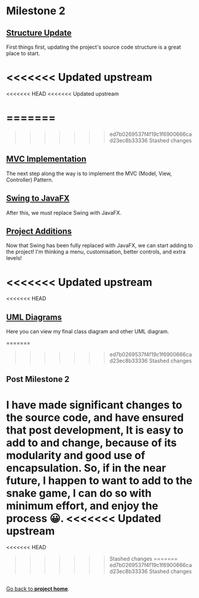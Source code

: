 # Milestone 2

## [Structure Update](./structure_update.md)

First things first, updating the project's source code structure is a great place to start.

<<<<<<< Updated upstream
=======
<<<<<<< HEAD
<<<<<<< Updated upstream
##
=======
=======
>>>>>>> ed7b0269537f4f19c1f6900666cad23ec8b33336
>>>>>>> Stashed changes
## [MVC Implementation](./mvc_implementation.md)

The next step along the way is to implement the MVC (Model, View, Controller) Pattern. 

## [Swing to JavaFX](./swing_to_javafx.md)

After this, we must replace Swing with JavaFX.

## [Project Additions](./project_additions.md)

Now that Swing has been fully replaced with JavaFX, we can start adding to the project!
I'm thinking a menu, customisation, better controls, and extra levels!

<<<<<<< Updated upstream
=======
<<<<<<< HEAD
## [UML Diagrams](./uml_diagrams.md)

Here you can view my final class diagram and other UML diagram.

=======
>>>>>>> ed7b0269537f4f19c1f6900666cad23ec8b33336
>>>>>>> Stashed changes
## Post Milestone 2

I have made significant changes to the source code, and have ensured that post development,
It is easy to add to and change, because of its modularity and good use of encapsulation.
So, if in the near future, I happen to want to add to the snake game, I can
do so with minimum effort, and enjoy the process 😀.
<<<<<<< Updated upstream
=======
<<<<<<< HEAD
>>>>>>> Stashed changes
=======
>>>>>>> ed7b0269537f4f19c1f6900666cad23ec8b33336
>>>>>>> Stashed changes

##


[Go back to **project home**](../README.md). 
